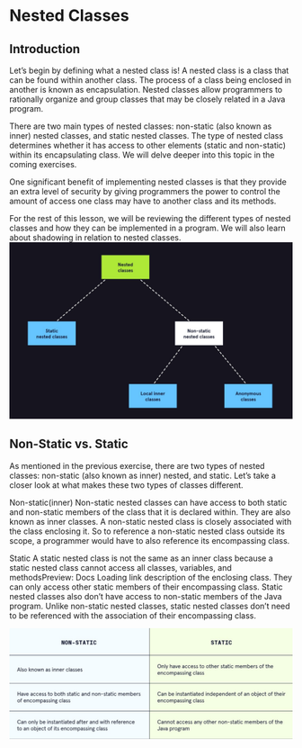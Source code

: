 # Nested Classes
## Introduction
Let’s begin by defining what a nested class is! A nested class is a class that can be found within another class. The process of a class being enclosed in another is known as encapsulation. Nested classes allow programmers to rationally organize and group classes that may be closely related in a Java program.

There are two main types of nested classes: non-static (also known as inner) nested classes, and static nested classes. The type of nested class determines whether it has access to other elements (static and non-static) within its encapsulating class. We will delve deeper into this topic in the coming exercises.

One significant benefit of implementing nested classes is that they provide an extra level of security by giving programmers the power to control the amount of access one class may have to another class and its 
methods.

For the rest of this lesson, we will be reviewing the different types of nested classes and how they can be implemented in a program. We will also learn about shadowing in relation to nested classes.
![Nested Classes](https://github.com/iamAkolab/java_codecademy/blob/main/learn-intermediate-java/nestedClasses.jpg)

## Non-Static vs. Static

As mentioned in the previous exercise, there are two types of nested classes: non-static (also known as inner) nested, and static. Let’s take a closer look at what makes these two types of classes different.

Non-static(inner)
Non-static nested classes can have access to both static and non-static members of the class that it is declared within. They are also known as inner classes. A non-static nested class is closely associated with the class enclosing it. So to reference a non-static nested class outside its scope, a programmer would have to also reference its encompassing class.

Static
A static nested class is not the same as an inner class because a static nested class cannot access all classes, variables, and methodsPreview: Docs Loading link description of the enclosing class. They can only access other static members of their encompassing class. Static nested classes also don’t have access to non-static members of the Java program. Unlike non-static nested classes, static nested classes don’t need to be referenced with the association of their encompassing class.

![staticNonstaic](https://github.com/iamAkolab/java_codecademy/blob/main/learn-intermediate-java/staticNonstatic.jpg)
